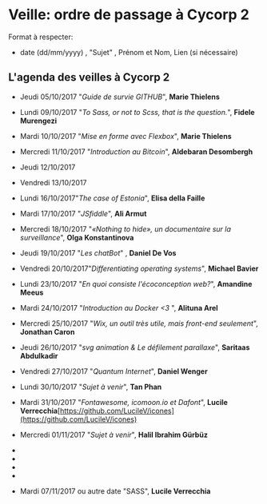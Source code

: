 # Veille: ordre de passage à Cycorp 2

Format à respecter:   
- date (dd/mm/yyyy) , "Sujet" ,  Prénom et Nom, Lien (si nécessaire)

## L'agenda des veilles à Cycorp 2

- Jeudi 05/10/2017 "*Guide de survie GITHUB*", __Marie Thielens__

- Lundi 09/10/2017 "*To Sass, or not to Scss, that is the question.*", __Fidele Murengezi__
- Mardi 10/10/2017  "*Mise en forme avec Flexbox*", __Marie Thielens__
- Mercredi 11/10/2017 "*Introduction au Bitcoin*", __Aldebaran Desombergh__
- Jeudi  12/10/2017
- Vendredi 13/10/2017

- Lundi 16/10/2017"*The case of Estonia*", __Elisa della Faille__
- Mardi 17/10/2017 "*JSfiddle*", __Ali Armut__
- Mercredi 18/10/2017 "*«Nothing to hide», un documentaire sur la surveillance*", __Olga Konstantinova__
- Jeudi 19/10/2017 "*Les chatBot*" , __Daniel De Vos__
- Vendredi 20/10/2017"*Differentiating operating systems*", __Michael Bavier__

- Lundi 23/10/2017 "*En quoi consiste l'écoconception web?*", __Amandine Meeus__
- Mardi 24/10/2017 "*Introduction au Docker <3* ", __Alituna Arel__
- Mercredi 25/10/2017 "*Wix, un outil très utile, mais front-end seulement*", __Jonathan Caron__
- Jeudi 26/10/2017   "*svg animation & Le défilement parallaxe*", __Saritaas Abdulkadir__
- Vendredi 27/10/2017 "*Quantum Internet*", __Daniel Wenger__

- Lundi 30/10/2017 "*Sujet à venir*", __Tan Phan__

- Mardi 31/10/2017  "*Fontawesome, icomoon.io et Dafont*", __Lucile Verrecchia__[https://github.com/LucileV/icones](https://github.com/LucileV/icones)
- Mercredi 01/11/2017 "*Sujet à venir*", __Halil Ibrahim Gürbüz__
-
-
-
-

- Mardi 07/11/2017 ou autre date "SASS", __Lucile Verrecchia__
